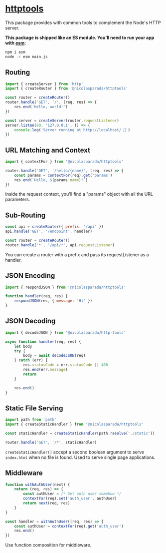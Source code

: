 # [httptools](https://www.npmjs.com/package/@nicolasparada/httptools)

This package provides with common tools to complement the Node's HTTP server.

**This package is shipped like an ES module. You'll need to run your app with [esm](https://www.npmjs.com/package/esm):**
```bash
npm i esm
node -r esm main.js
```

## Routing

```js
import { createServer } from 'http'
import { createRouter } from '@nicolasparada/httptools'

const router = createRouter()
router.handle('GET', '/', (req, res) => {
    res.end('Hello, world!')
})

const server = createServer(router.requestListener)
server.listen(80, '127.0.0.1', () => {
    console.log('Server running at http://localhost/ 🚀')
})
```

## URL Matching and Context

```js
import { contextFor } from '@nicolasparada/httptools'

router.handle('GET', '/hello/{name}', (req, res) => {
    const params = contextFor(req).get('params')
    res.end(`Hello, ${params.name}!`)
})
```

Inside the request context, you'll find a "params" object with all the URL parameters.

## Sub-Routing

```js
const api = createRouter({ prefix: '/api' })
api.handle('GET', '/endpoint', handler)

const router = createRouter()
router.handle('*', '/api/*', api.requestListener)
```

You can create a router with a prefix and pass its requestListener as a handler.

## JSON Encoding

```js
import { respondJSON } from '@nicolasparada/httptools'

function handler(req, res) {
    respondJSON(res, { message: 'Hi' })
}
```

## JSON Decoding

```js
import { decodeJSON } from '@nicolasparada/http-tools'

async function handler(req, res) {
    let body
    try {
        body = await decodeJSON(req)
    } catch (err) {
        res.statusCode = err.statusCode || 400
        res.end(err.message)
        return
    }

    res.end()
}
```

## Static File Serving

```js
import path from 'path'
import { createStaticHandler } from '@nicolasparada/httptools'

const staticHandler = createStaticHandler(path.resolve('./static'))

router.handle('GET', '/*', staticHandler)
```

`createStaticHandler()` accept a second boolean argument to serve `index.html` when no file is found. Used to serve single page applications.

## Middleware

```js
function withAuthUser(next) {
    return (req, res) => {
        const authUser = /* Get auth user somehow */
        contextFor(req).set('auth_user', authUser)
        return next(req, res)
    }
}

const handler = withAuthUser((req, res) => {
    const authUser = contextFor(req).get('auth_user')
    res.end()
})
```

Use function composition for middleware.
